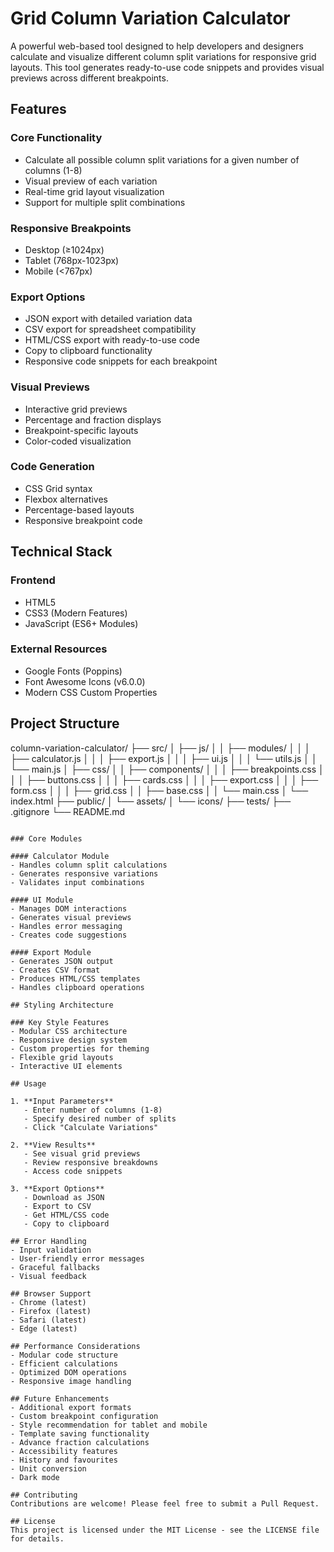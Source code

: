 # Grid Column Variation Calculator

A powerful web-based tool designed to help developers and designers calculate and visualize different column split variations for responsive grid layouts. This tool generates ready-to-use code snippets and provides visual previews across different breakpoints.

## Features

### Core Functionality
- Calculate all possible column split variations for a given number of columns (1-8)
- Visual preview of each variation
- Real-time grid layout visualization
- Support for multiple split combinations

### Responsive Breakpoints
- Desktop (≥1024px)
- Tablet (768px-1023px)
- Mobile (<767px)

### Export Options
- JSON export with detailed variation data
- CSV export for spreadsheet compatibility
- HTML/CSS export with ready-to-use code
- Copy to clipboard functionality
- Responsive code snippets for each breakpoint

### Visual Previews
- Interactive grid previews
- Percentage and fraction displays
- Breakpoint-specific layouts
- Color-coded visualization

### Code Generation
- CSS Grid syntax
- Flexbox alternatives
- Percentage-based layouts
- Responsive breakpoint code

## Technical Stack

### Frontend
- HTML5
- CSS3 (Modern Features)
- JavaScript (ES6+ Modules)

### External Resources
- Google Fonts (Poppins)
- Font Awesome Icons (v6.0.0)
- Modern CSS Custom Properties

## Project Structure

column-variation-calculator/
├── src/
│   ├── js/
│   │   ├── modules/
│   │   │   ├── calculator.js
│   │   │   ├── export.js
│   │   │   ├── ui.js
│   │   │   └── utils.js
│   │   └── main.js
│   ├── css/
│   │   ├── components/
│   │   │   ├── breakpoints.css
│   │   │   ├── buttons.css
│   │   │   ├── cards.css
│   │   │   ├── export.css
│   │   │   ├── form.css
│   │   │   ├── grid.css
│   │   ├── base.css
│   │   └── main.css
│   └── index.html
├── public/
│   └── assets/
│       └── icons/
├── tests/
├── .gitignore
└── README.md

`````````````````````````````````

### Core Modules

#### Calculator Module
- Handles column split calculations
- Generates responsive variations
- Validates input combinations

#### UI Module
- Manages DOM interactions
- Generates visual previews
- Handles error messaging
- Creates code suggestions

#### Export Module
- Generates JSON output
- Creates CSV format
- Produces HTML/CSS templates
- Handles clipboard operations

## Styling Architecture

### Key Style Features
- Modular CSS architecture
- Responsive design system
- Custom properties for theming
- Flexible grid layouts
- Interactive UI elements

## Usage

1. **Input Parameters**
   - Enter number of columns (1-8)
   - Specify desired number of splits
   - Click "Calculate Variations"

2. **View Results**
   - See visual grid previews
   - Review responsive breakdowns
   - Access code snippets

3. **Export Options**
   - Download as JSON
   - Export to CSV
   - Get HTML/CSS code
   - Copy to clipboard

## Error Handling
- Input validation
- User-friendly error messages
- Graceful fallbacks
- Visual feedback

## Browser Support
- Chrome (latest)
- Firefox (latest)
- Safari (latest)
- Edge (latest)

## Performance Considerations
- Modular code structure
- Efficient calculations
- Optimized DOM operations
- Responsive image handling

## Future Enhancements
- Additional export formats
- Custom breakpoint configuration
- Style recommendation for tablet and mobile
- Template saving functionality
- Advance fraction calculations
- Accessibility features
- History and favourites
- Unit conversion
- Dark mode

## Contributing
Contributions are welcome! Please feel free to submit a Pull Request.

## License
This project is licensed under the MIT License - see the LICENSE file for details.


